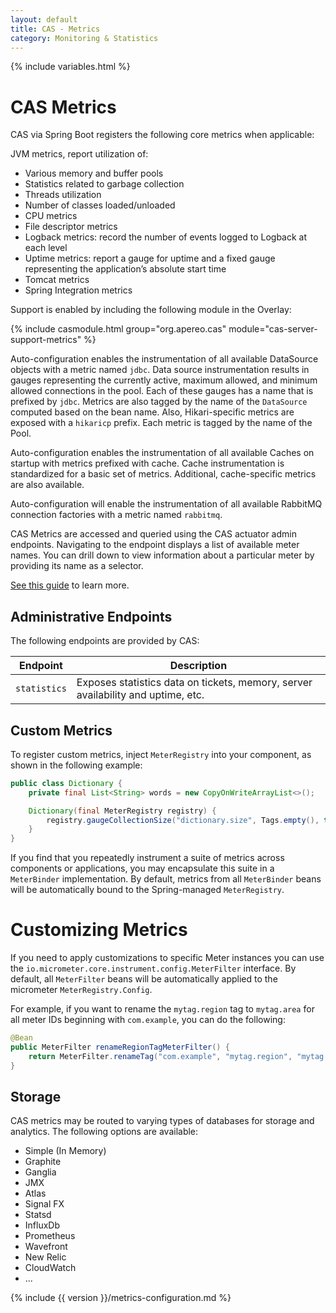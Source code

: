```yaml
---
layout: default
title: CAS - Metrics
category: Monitoring & Statistics
---
```


{% include variables.html %}

# CAS Metrics

CAS via Spring Boot registers the following core metrics when applicable:

JVM metrics, report utilization of:

- Various memory and buffer pools
- Statistics related to garbage collection
- Threads utilization
- Number of classes loaded/unloaded
- CPU metrics
- File descriptor metrics
- Logback metrics: record the number of events logged to Logback at each level
- Uptime metrics: report a gauge for uptime and a fixed gauge representing the application’s absolute start time
- Tomcat metrics
- Spring Integration metrics

Support is enabled by including the following module in the Overlay:

{% include casmodule.html group="org.apereo.cas" module="cas-server-support-metrics" %}

Auto-configuration enables the instrumentation of all available DataSource objects 
with a metric named `jdbc`. Data source instrumentation results in gauges representing the 
currently active, maximum allowed, and minimum allowed connections in the pool. 
Each of these gauges has a name that is prefixed by `jdbc`. Metrics are also tagged by the name of the `DataSource` 
computed based on the bean name. Also, Hikari-specific metrics are exposed with a `hikaricp` prefix. Each metric is tagged by the name of the Pool.

Auto-configuration enables the instrumentation of all available Caches on startup with metrics prefixed with cache. 
Cache instrumentation is standardized for a basic set of metrics. Additional, cache-specific metrics are also available.

Auto-configuration will enable the instrumentation of all available RabbitMQ connection factories with a metric named `rabbitmq`.

CAS Metrics are accessed and queried using the CAS actuator admin endpoints. 
Navigating to the endpoint displays a list of available meter names. 
You can drill down to view information about a particular meter by providing its name as a selector.

[See this guide](Monitoring-Statistics.html) to learn more.

## Administrative Endpoints

The following endpoints are provided by CAS:
 
| Endpoint                 | Description
|--------------------------|------------------------------------------------
| `statistics`             | Exposes statistics data on tickets, memory, server availability and uptime, etc.

## Custom Metrics

To register custom metrics, inject `MeterRegistry` into your component, as shown in the following example:

```java
public class Dictionary {
    private final List<String> words = new CopyOnWriteArrayList<>();

    Dictionary(final MeterRegistry registry) {
        registry.gaugeCollectionSize("dictionary.size", Tags.empty(), this.words);
    }
}
```

If you find that you repeatedly instrument a suite of metrics across components or applications,
 you may encapsulate this suite in a `MeterBinder` implementation. By default, metrics 
 from all `MeterBinder` beans will be automatically bound to the Spring-managed `MeterRegistry`.

# Customizing Metrics

If you need to apply customizations to specific Meter instances you can use the `io.micrometer.core.instrument.config.MeterFilter` interface. 
By default, all `MeterFilter` beans will be automatically applied to the micrometer `MeterRegistry.Config`.

For example, if you want to rename the `mytag.region` tag to `mytag.area` for all meter IDs beginning with `com.example`, you can do the following:

```java
@Bean
public MeterFilter renameRegionTagMeterFilter() {
    return MeterFilter.renameTag("com.example", "mytag.region", "mytag.area");
}
```

## Storage

CAS metrics may be routed to varying types of databases for storage and analytics. The following options are available:

- Simple (In Memory)
- Graphite
- Ganglia
- JMX
- Atlas
- Signal FX
- Statsd
- InfluxDb
- Prometheus
- Wavefront
- New Relic
- CloudWatch
- ...

{% include {{ version }}/metrics-configuration.md %}
